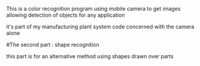 This is a color recognition program using mobile camera to get images allowing detection of objects for any application 

it's part of my manufacturing plant system code concerned with the camera alone

#The second part : shape recognition

this part is for an alternative method using shapes drawn over parts
